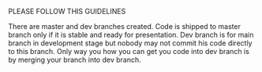 PLEASE FOLLOW THIS GUIDELINES

There are master and dev branches created. Code is shipped to master branch only if it is stable and ready for presentation.
Dev branch is for main branch in development stage but nobody may not commit his code directly to this branch. 
Only way you how you can get you code into dev branch is by merging your branch into dev branch.  
